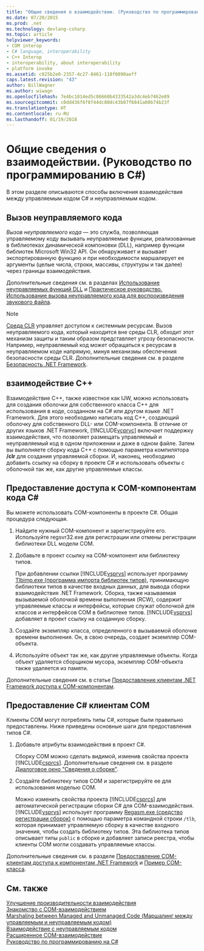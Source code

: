 ```yaml
---
title: "Общие сведения о взаимодействии. (Руководство по программированию в C#)"
ms.date: 07/20/2015
ms.prod: .net
ms.technology: devlang-csharp
ms.topic: article
helpviewer_keywords:
- COM interop
- C# language, interoperability
- C++ Interop
- interoperability, about interoperability
- platform invoke
ms.assetid: c025b2e0-2357-4c27-8461-118f0090aeff
caps.latest.revision: "43"
author: BillWagner
ms.author: wiwagn
ms.openlocfilehash: 7e4bc1814ed5c86660b4333542a3dc4eb7462e89
ms.sourcegitcommit: c0dd436f6f8f44dc80dc43b07f6841a00b74b23f
ms.translationtype: HT
ms.contentlocale: ru-RU
ms.lasthandoff: 01/19/2018
---
```

# <a name="interoperability-overview-c-programming-guide"></a>Общие сведения о взаимодействии. (Руководство по программированию в C#)
В этом разделе описываются способы включения взаимодействия между управляемым кодом C# и неуправляемым кодом.  
  
## <a name="platform-invoke"></a>Вызов неуправляемого кода  
 *Вызов неуправляемого кода* — это служба, позволяющая управляемому коду вызывать неуправляемые функции, реализованные в библиотеках динамической компоновки (DLL), например функции библиотек Microsoft Win32 API. Он обнаруживает и вызывает экспортированную функцию и при необходимости маршалирует ее аргументы (целые числа, строки, массивы, структуры и так далее) через границы взаимодействия.  
  
 Дополнительные сведения см. в разделах [Использование неуправляемых функций DLL](../../../framework/interop/consuming-unmanaged-dll-functions.md) и [Практическое руководство. Использование вызова неуправляемого кода для воспроизведения звукового файла](../../../csharp/programming-guide/interop/how-to-use-platform-invoke-to-play-a-wave-file.md).  
  
> [!NOTE]
>  [Среда CLR](../../../standard/clr.md) управляет доступом к системным ресурсам. Вызов неуправляемого кода, который находится вне среды CLR, обходит этот механизм защиты и таким образом представляет угрозу безопасности. Например, неуправляемый код может обращаться к ресурсам в неуправляемом коде напрямую, минуя механизмы обеспечения безопасности среды CLR. Дополнительные сведения см. в разделе [Безопасность .NET Framework](http://go.microsoft.com/fwlink/?LinkId=37122).  
  
## <a name="c-interop"></a>взаимодействие C++  
 Взаимодействие C++, также известное как IJW, можно использовать для создания оболочки для собственного класса C++ для использования в коде, созданном на C# или другом языке .NET Framework. Для этого необходимо написать код C++, создающий оболочку для собственного DLL- или COM-компонента. В отличие от других языков .NET Framework, [!INCLUDE[vcprvc](~/includes/vcprvc-md.md)] включает поддержку взаимодействия, что позволяет размещать управляемый и неуправляемый код в одном приложении и даже в одном файле. Затем вы выполняете сборку кода C++ с помощью параметра компилятора **/clr** для создания управляемой сборки. И, наконец, необходимо добавить ссылку на сборку в проекте C# и использовать объекты с оболочкой так же, как другие управляемые классы.  
  
## <a name="exposing-com-components-to-c"></a>Предоставление доступа к COM-компонентам кода C#  
 Вы можете использовать COM-компоненты в проекте C#. Общая процедура следующая.  
  
1.  Найдите нужный COM-компонент и зарегистрируйте его. Используйте regsvr32.exe для регистрации или отмены регистрации библиотеки DLL модели COM.  
  
2.  Добавьте в проект ссылку на COM-компонент или библиотеку типов.  
  
     При добавлении ссылки [!INCLUDE[vsprvs](~/includes/vsprvs-md.md)] использует программу [Tlbimp.exe (программа импорта библиотек типов)](http://msdn.microsoft.com/library/ec0a8d63-11b3-4acd-b398-da1e37e97382), принимающую библиотеки типов в качестве входных данных, для вывода сборки взаимодействия .NET Framework. Сборка, также называемая вызываемой оболочкой времени выполнения (RCW), содержит управляемые классы и интерфейсы, которые служат оболочкой для классов и интерфейсов COM в библиотеке типов. [!INCLUDE[vsprvs](~/includes/vsprvs-md.md)] добавляет в проект ссылку на созданную сборку.  
  
3.  Создайте экземпляр класса, определенного в вызываемой оболочке времени выполнения. Он, в свою очередь, создает экземпляр COM-объекта.  
  
4.  Используйте объект так же, как другие управляемые объекты. Когда объект удаляется сборщиком мусора, экземпляр COM-объекта также удаляется из памяти.  
  
 Дополнительные сведения см. в статье [Предоставление клиентам .NET Framework доступа к COM-компонентам](http://msdn.microsoft.com/library/e78b14f1-e487-43cd-9c6d-1a07483f1730).  
  
## <a name="exposing-c-to-com"></a>Предоставление C# клиентам COM  
 Клиенты COM могут потреблять типы C#, которые были правильно предоставлены. Ниже приведены основные шаги для предоставления типов C#.  
  
1.  Добавьте атрибуты взаимодействия в проект C#.  
  
     Сборку COM можно сделать видимой, изменив свойства проекта [!INCLUDE[csprcs](~/includes/csprcs-md.md)]. Дополнительные сведения см. в разделе [Диалоговое окно "Сведения о сборке"](/visualstudio/ide/reference/assembly-information-dialog-box).  
  
2.  Создайте библиотеку типов COM и зарегистрируйте ее для использования моделью COM.  
  
     Можно изменить свойства проекта [!INCLUDE[csprcs](~/includes/csprcs-md.md)] для автоматической регистрации сборки C# для COM-взаимодействия. [!INCLUDE[vsprvs](~/includes/vsprvs-md.md)] использует программу [Regasm.exe (средство регистрации сборок)](http://msdn.microsoft.com/library/e190e342-36ef-4651-a0b4-0e8c2c0281cb) с помощью параметра командной строки `/tlb`, которая принимает управляемую сборку в качестве входного значения, чтобы создать библиотеку типов. Эта библиотека типов описывает типы `public` в сборке и добавляет записи реестра, чтобы клиенты COM могли создавать управляемые классы.  
  
 Дополнительные сведения см. в разделе [Предоставление COM-клиентам доступа к компонентам .NET Framework](http://msdn.microsoft.com/library/e42a65f7-1e61-411f-b09a-aca1bbce24c6) и [Пример COM-класса](../../../csharp/programming-guide/interop/example-com-class.md).  
  
## <a name="see-also"></a>См. также  
 [Улучшение производительности взаимодействия](http://go.microsoft.com/fwlink/?LinkId=99564)  
 [Знакомство с COM-взаимодействием](http://go.microsoft.com/fwlink/?LinkId=112406)  
 [Marshaling between Managed and Unmanaged Code (Маршалинг между управляемым и неуправляемым кодом)](http://go.microsoft.com/fwlink/?LinkId=112398)  
 [Взаимодействие с неуправляемым кодом](../../../../docs/framework/interop/index.md)  
 [Расширенное COM-взаимодействие](http://msdn.microsoft.com/library/3ada36e5-2390-4d70-b490-6ad8de92f2fb)  
 [Руководство по программированию на C#](../../../csharp/programming-guide/index.md)

